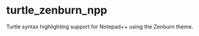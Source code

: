 turtle_zenburn_npp
===================

Turtle syntax highlighting support for Notepad++ using the Zenburn theme.
